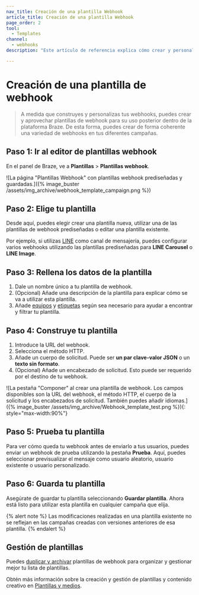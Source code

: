 ```yaml
---
nav_title: Creación de una plantilla Webhook
article_title: Creación de una plantilla Webhook
page_order: 2
tool:
  - Templates
channel:
  - webhooks
description: "Este artículo de referencia explica cómo crear y personalizar plantillas de webhook para su uso posterior en la plataforma Braze."

---
```


# Creación de una plantilla de webhook

> A medida que construyes y personalizas tus webhooks, puedes crear y aprovechar plantillas de webhook para su uso posterior dentro de la plataforma Braze. De esta forma, puedes crear de forma coherente una variedad de webhooks en tus diferentes campañas.

## Paso 1: Ir al editor de plantillas webhook

En el panel de Braze, ve a **Plantillas** > **Plantillas webhook**.

![La página "Plantillas Webhook" con plantillas webhook prediseñadas y guardadas.]({% image_buster /assets/img_archive/webhook_template_campaign.png %})

## Paso 2: Elige tu plantilla

Desde aquí, puedes elegir crear una plantilla nueva, utilizar una de las plantillas de webhook prediseñadas o editar una plantilla existente.

Por ejemplo, si utilizas [LINE]({{site.baseurl}}/user_guide/message_building_by_channel/line) como canal de mensajería, puedes configurar varios webhooks utilizando las plantillas prediseñadas para **LINE Carousel** o **LINE Image**.

## Paso 3: Rellena los datos de la plantilla

1. Dale un nombre único a tu plantilla de webhook.
2. (Opcional) Añade una descripción de la plantilla para explicar cómo se va a utilizar esta plantilla.
3. Añade [equipos]({{site.baseurl}}/user_guide/administrative/app_settings/manage_your_braze_users/teams/) y [etiquetas]({{site.baseurl}}/user_guide/administrative/app_settings/tags/) según sea necesario para ayudar a encontrar y filtrar tu plantilla.

## Paso 4: Construye tu plantilla

1. Introduce la URL del webhook.
2. Selecciona el método HTTP.
3. Añade un cuerpo de solicitud. Puede ser **un par clave-valor JSON** o un **texto sin formato**.
4. (Opcional) Añade un encabezado de solicitud. Esto puede ser requerido por el destino de tu webhook.

![La pestaña "Componer" al crear una plantilla de webhook. Los campos disponibles son la URL del webhook, el método HTTP, el cuerpo de la solicitud y los encabezados de solicitud. También puedes añadir idiomas.]({% image_buster /assets/img_archive/Webhook_template_test.png %}){: style="max-width:90%"}

## Paso 5: Prueba tu plantilla

Para ver cómo queda tu webhook antes de enviarlo a tus usuarios, puedes enviar un webhook de prueba utilizando la pestaña **Prueba**. Aquí, puedes seleccionar previsualizar el mensaje como usuario aleatorio, usuario existente o usuario personalizado.

## Paso 6: Guarda tu plantilla

Asegúrate de guardar tu plantilla seleccionando **Guardar plantilla**. Ahora está listo para utilizar esta plantilla en cualquier campaña que elija.

{% alert note %}
Las modificaciones realizadas en una plantilla existente no se reflejan en las campañas creadas con versiones anteriores de esa plantilla.
{% endalert %}

## Gestión de plantillas

Puedes [duplicar y archivar]({{site.baseurl}}/user_guide/engagement_tools/templates_and_media/managing_templates/) plantillas de webhook para organizar y gestionar mejor tu lista de plantillas.

Obtén más información sobre la creación y gestión de plantillas y contenido creativo en [Plantillas y medios]({{site.baseurl}}/user_guide/engagement_tools/templates_and_media/).

